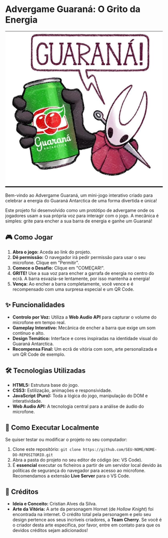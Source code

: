 # Advergame Guaraná: O Grito da Energia

![Captura de Ecrã do Jogo](img/hornet-vitoria.png)

Bem-vindo ao Advergame Guaraná, um mini-jogo interativo criado para celebrar a energia do Guaraná Antarctica de uma forma divertida e única!

Este projeto foi desenvolvido como um protótipo de advergame onde os jogadores usam a sua própria voz para interagir com o jogo. A mecânica é simples: grite para encher a sua barra de energia e ganhe um Guaraná!


## 🎮 Como Jogar

1.  **Abra o jogo:** Aceda ao link do projeto.
2.  **Dê permissão:** O navegador irá pedir permissão para usar o seu microfone. Clique em "Permitir".
3.  **Comece o Desafio:** Clique em "COMEÇAR!".
4.  **GRITE!** Use a sua voz para encher a garrafa de energia no centro do ecrã. A barra esvazia-se lentamente, por isso mantenha a energia!
5.  **Vença:** Ao encher a barra completamente, você vence e é recompensado com uma surpresa especial e um QR Code.


## ✨ Funcionalidades

* **Controlo por Voz:** Utiliza a **Web Audio API** para capturar o volume do microfone em tempo real.
* **Gameplay Interativo:** Mecânica de encher a barra que exige um som contínuo e alto.
* **Design Temático:** Interface e cores inspiradas na identidade visual do Guaraná Antarctica.
* **Recompensa Final:** Um ecrã de vitória com som, arte personalizada e um QR Code de exemplo.


## 🛠️ Tecnologias Utilizadas

* **HTML5:** Estrutura base do jogo.
* **CSS3:** Estilização, animações e responsividade.
* **JavaScript (Puro):** Toda a lógica do jogo, manipulação do DOM e interatividade.
* **Web Audio API:** A tecnologia central para a análise de áudio do microfone.


## 🚀 Como Executar Localmente

Se quiser testar ou modificar o projeto no seu computador:

1.  Clone este repositório: `git clone https://github.com/SEU-NOME/NOME-DO-REPOSITORIO.git`
2.  Abra a pasta do projeto no seu editor de código (ex: VS Code).
3.  É **essencial** executar os ficheiros a partir de um servidor local devido às políticas de segurança do navegador para acesso ao microfone. Recomendamos a extensão **Live Server** para o VS Code.


## 🎨 Créditos

* **Ideia e Conceito:** Cristian Alves da Silva.
* **Arte da Vitória:** A arte da personagem Hornet (de *Hollow Knight*) foi encontrada na internet. O crédito total pela personagem e pelo seu design pertence aos seus incríveis criadores, a **Team Cherry**. Se você é o criador desta arte específica, por favor, entre em contato para que os devidos créditos sejam adicionados!
